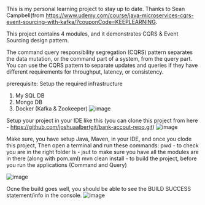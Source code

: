 This is my personal learning project to stay up to date.
Thanks to Sean Campbell(from https://www.udemy.com/course/java-microservices-cqrs-event-sourcing-with-kafka/?couponCode=KEEPLEARNING.

This project contains 4 modules, and it demonstrates CQRS & Event Sourcing design pattern.

The command query responsibility segregation (CQRS) pattern separates the data mutation, or the command part of a system, from the query part. 
You can use the CQRS pattern to separate updates and queries if they have different requirements for throughput, latency, or consistency.

prerequisite: Setup the required infrastructure 
1. My SQL DB
2. Mongo DB
3. Docker (Kafka & Zookeeper)
![image](https://github.com/joshuaalbertgit/bank-accout-repo/assets/33743519/08423ef5-966c-4eaa-aee2-bd400277eafd)


Setup your project in your IDE like this (you can clone this project from here - https://github.com/joshuaalbertgit/bank-accout-repo.git) 
![image](https://github.com/joshuaalbertgit/bank-accout-repo/assets/33743519/0ab9ed52-8fa5-47b6-b041-4ef73355783c)

Make sure, you have setup Java, Maven, in your IDE, and once you clode this project, 
Then open a terminal and run these commands: 
pwd - to check you are in the right folder
ls  - jsut to make sure you have all the modules are in there (along with pom.xml)
mvn clean install - to build the project, before you run the applications (Command and Query)

![image](https://github.com/joshuaalbertgit/bank-accout-repo/assets/33743519/134d7dad-53d2-40dd-98d9-5cd640dab71f)

Ocne the build goes well, you should be able to see the BUILD SUCCESS statement/info in the console.
![image](https://github.com/joshuaalbertgit/bank-accout-repo/assets/33743519/a5888ac4-12a6-4c73-85ce-c9b09ffccfca)
